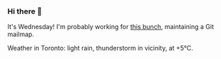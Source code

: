 ### Hi there :wave:

It's Wednesday! I'm probably working for [this bunch](https://github.com/kohofinancial), maintaining a Git mailmap.

Weather in Toronto: light rain, thunderstorm in vicinity, at +5°C.
